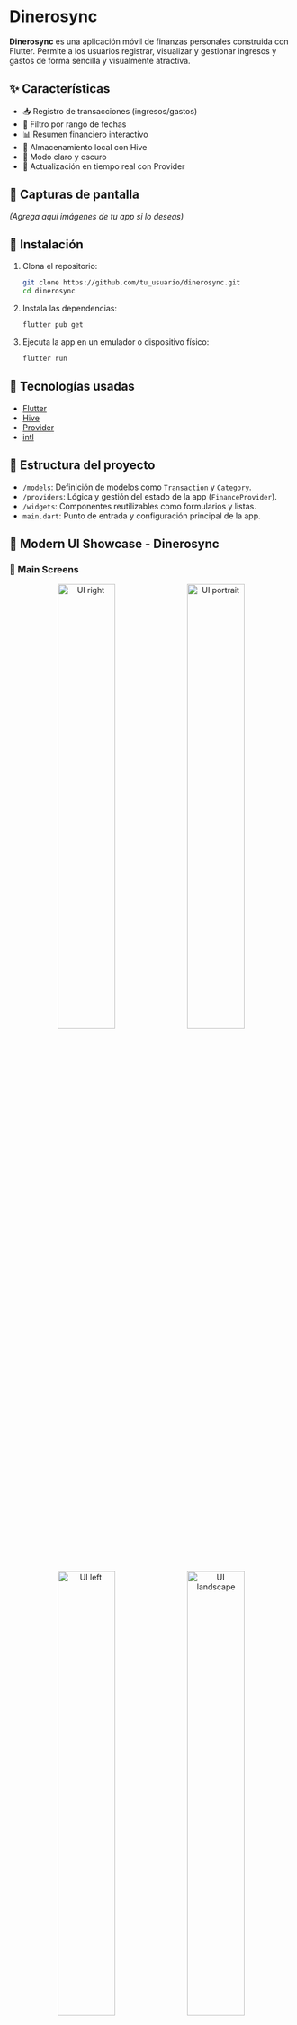 # Dinerosync

**Dinerosync** es una aplicación móvil de finanzas personales construida con Flutter. Permite a los usuarios registrar, visualizar y gestionar ingresos y gastos de forma sencilla y visualmente atractiva.

## ✨ Características

* 📥 Registro de transacciones (ingresos/gastos)
* 📅 Filtro por rango de fechas
* 📊 Resumen financiero interactivo
* 💾 Almacenamiento local con Hive
* 🎨 Modo claro y oscuro
* 🔄 Actualización en tiempo real con Provider

## 📸 Capturas de pantalla

*(Agrega aquí imágenes de tu app si lo deseas)*

## 🚀 Instalación

1. Clona el repositorio:

   ```bash
   git clone https://github.com/tu_usuario/dinerosync.git
   cd dinerosync
   ```

2. Instala las dependencias:

   ```bash
   flutter pub get
   ```

3. Ejecuta la app en un emulador o dispositivo físico:

   ```bash
   flutter run
   ```

## 🧰 Tecnologías usadas

* [Flutter](https://flutter.dev/)
* [Hive](https://docs.hivedb.dev/)
* [Provider](https://pub.dev/packages/provider)
* [intl](https://pub.dev/packages/intl)

## 📁 Estructura del proyecto

* `/models`: Definición de modelos como `Transaction` y `Category`.
* `/providers`: Lógica y gestión del estado de la app (`FinanceProvider`).
* `/widgets`: Componentes reutilizables como formularios y listas.
* `main.dart`: Punto de entrada y configuración principal de la app.


## 🎨 Modern UI Showcase - Dinerosync

### 📱 Main Screens
<p align="center">
  <img src="https://github.com/user-attachments/assets/30e98b3f-032d-4e93-b4f2-5364495007f0" width="45%" alt="UI right">
  <img src="https://github.com/user-attachments/assets/32dc92e8-081b-4ae6-836a-f844e65cf24b" width="45%" alt="UI portrait">
  <img src="https://github.com/user-attachments/assets/b51eb759-581f-4d30-a49e-bdbd25b80c2f" width="45%" alt="UI left">
  <img src="https://github.com/user-attachments/assets/b7b6e722-367f-4def-8402-f43a2e927bfd" width="45%" alt="UI landscape">
</p>

### 💰 Transaction Flow
<p align="center">
  <img src="https://github.com/user-attachments/assets/36eea6e6-9260-4af0-865d-32febfd75e92" width="45%" alt="UI 3 right">
  <img src="https://github.com/user-attachments/assets/5240fbcd-51b0-429c-a385-79946a961440" width="45%" alt="UI 3 portrait">
  <img src="https://github.com/user-attachments/assets/33f9c326-b5d9-470f-a578-206b819ea46e" width="45%" alt="UI 3 left">
  <img src="https://github.com/user-attachments/assets/21aac83b-5458-491b-a938-272cf96ef46c" width="45%" alt="UI 3 landscape">
</p>

### 📊 Dashboard Views
<p align="center">
  <img src="https://github.com/user-attachments/assets/1723e01c-10f3-4dec-a274-bcafdb006548" width="45%" alt="UI 2 right">
  <img src="https://github.com/user-attachments/assets/b8ff34fb-4966-47e0-9a80-8ef1943b24f9" width="45%" alt="UI 2 portrait">
  <img src="https://github.com/user-attachments/assets/b368c083-78bf-416a-9379-e65c8edca35a" width="45%" alt="UI 2 left">
  <img src="https://github.com/user-attachments/assets/7082becd-6550-44ba-8ea3-4e7083bccde6" width="45%" alt="UI 2 landscape">
</p>

### ⚙️ Settings & Profile
<p align="center">
  <img src="https://github.com/user-attachments/assets/48c5fc69-1eb0-48fa-aea3-57a9f4a23cfc" width="45%" alt="UI 1 right">
  <img src="https://github.com/user-attachments/assets/d8342822-9f01-405b-80e3-cdd73d8b68ce" width="45%" alt="UI 1 portrait">
  <img src="https://github.com/user-attachments/assets/e8686f65-8281-4bce-aca5-7ae8739f4fa5" width="45%" alt="UI 1 left">
  <img src="https://github.com/user-attachments/assets/4f3c93db-565d-48a8-a618-1067c8148c96" width="45%" alt="UI 1 landscape">
</p>



## 📝 Licencia

Este proyecto está bajo la licencia MIT. Consulta el archivo [LICENSE](LICENSE) para más detalles.

